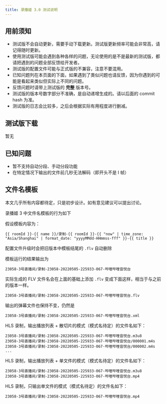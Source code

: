 ```yaml
---
title: 录播姬 3.0 测试说明
---
```


## 用前须知

- 测试版不会自动更新，需要手动下载更新。测试版更新频率可能会非常高，请记得随时更新。
- 使用测试版可能会遇到各种各样的问题，无论使用的是不是最新的测试版，都请把遇到的问题全部反馈给开发者。
- 测试版的配置文件可能与正式版的不兼容，注意不要混用。
- 已知问题列在本页面的下面，如果遇到了类似问题也请反馈，因为你遇到的可能是看起来类似但实际上不同的问题。
- 反馈问题时请带上测试版的 **完整** 版本号。
- 测试版的版本号数字部分不准确，是自动递增生成的。请以后面的 commit hash 为准。
- 测试版的日志会比较多，之后会根据实际有用程度进行删减。

## 测试版下载

暂无

## 已知问题

- 暂不支持自动分段、手动分段功能
- 在特定情况下输出的文件前几秒无法解码（即开头不是 I 帧）

## 文件名模板

本文几乎所有内容都待定，只是初步设计。如有意见建议可以提出讨论。

录播姬 3 中文件名模板的行为如下

假设模板内容为：

```liquid
{{ roomId }}-{{ name }}/录制-{{ roomId }}-{{ "now" | time_zone: "Asia/Shanghai" | format_date: "yyyyMMdd-HHmmss-fff" }}-{{ title }}
```

配置文件升级时会把旧版本中模板结尾的 `.flv` 自动删除

模板运行的结果输出为

```
23058-3号直播间/录制-23058-20220505-225933-067-哔哩哔哩音悦台
```

实际生成的 FLV 文件名会在上面的基础上添加 `.flv` 变成下面这样，相当于与之前的版本一样。

```
23058-3号直播间/录制-23058-20220505-225933-067-哔哩哔哩音悦台.flv
```

输出的弹幕文件也保持不变，仍然是

```
23058-3号直播间/录制-23058-20220505-225933-067-哔哩哔哩音悦台.xml
```

HLS 录制，输出播放列表 + 散切片的模式（模式名待定）的文件名如下：

```
23058-3号直播间/录制-23058-20220505-225933-067-哔哩哔哩音悦台.m3u8
23058-3号直播间/录制-23058-20220505-225933-067-哔哩哔哩音悦台/000001.m4s
23058-3号直播间/录制-23058-20220505-225933-067-哔哩哔哩音悦台/000002.m4s
...
```

HLS 录制，输出播放列表 + 单文件的模式（模式名待定）的文件名如下：

```
23058-3号直播间/录制-23058-20220505-225933-067-哔哩哔哩音悦台.m3u8
23058-3号直播间/录制-23058-20220505-225933-067-哔哩哔哩音悦台.mp4
```

HLS 录制，只输出单文件的模式（模式名待定）的文件名如下：

```
23058-3号直播间/录制-23058-20220505-225933-067-哔哩哔哩音悦台.mp4
```
